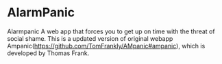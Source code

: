# AlarmPanic
Alarmpanic A web app that forces you to get up on time with the threat of social shame.
This is a updated version of original webapp Ampanic(https://github.com/TomFrankly/AMpanic#ampanic),
which is developed by Thomas Frank.
